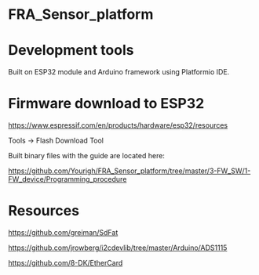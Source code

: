 # FRA_Sensor_platform

# Development tools
Built on ESP32 module and Arduino framework using Platformio IDE.

# Firmware download to ESP32
https://www.espressif.com/en/products/hardware/esp32/resources

Tools -> Flash Download Tool

Built binary files with the guide are located here:

https://github.com/Yourigh/FRA_Sensor_platform/tree/master/3-FW_SW/1-FW_device/Programming_procedure

# Resources
https://github.com/greiman/SdFat

https://github.com/jrowberg/i2cdevlib/tree/master/Arduino/ADS1115

https://github.com/8-DK/EtherCard